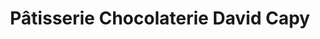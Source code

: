 ---
title: "Pâtisserie Chocolaterie David Capy"
url: /gradignan/patisserie-chocolaterie-david-capy/
shop: Schokolade
---